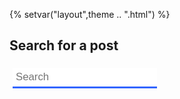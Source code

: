 {%
setvar("layout",theme .. ".html")
%}

## Search for a post

<style>
	input[type=text]#search{
		border: none;
		outline: none;
		border-bottom: 3px solid #36f;
		padding: 5px;
		margin: 5px;
		font-size: 1.2em;
	}
</style>
<input id="search" placeholder="Search" type="text"/>
<div id="results"></div>

<script>
	let posts = [
	{% for i in pairs(posts) do %}
		{
			title: `{{ posts[i].title }}`,
			url: `{{ string.gsub(posts[i].url,"\\","/") }}`,
			description: `{{ posts[i].description }}`
		},
	{% end %}
	];

	search.onkeyup = () => {
		let query = search.value;
		let s = [];
		if(query === ""){
			results.innerHTML = "";
			return;
		}
		for(let i = 0;i < posts.length;i++){
			if(
				posts[i].title.indexOf(query) !== -1 ||
				posts[i].description.indexOf(query) !== -1
			){
				s.push(`
					<a href="${posts[i].url}">
					<div class='card'>
						<h3 class='title'>${posts[i].title}</h3>
						<p>
							${posts[i].description}
						</p>
					</div>
					</a>
				`)
			}
		}
		results.innerHTML = s.join("");
	}
</script>
